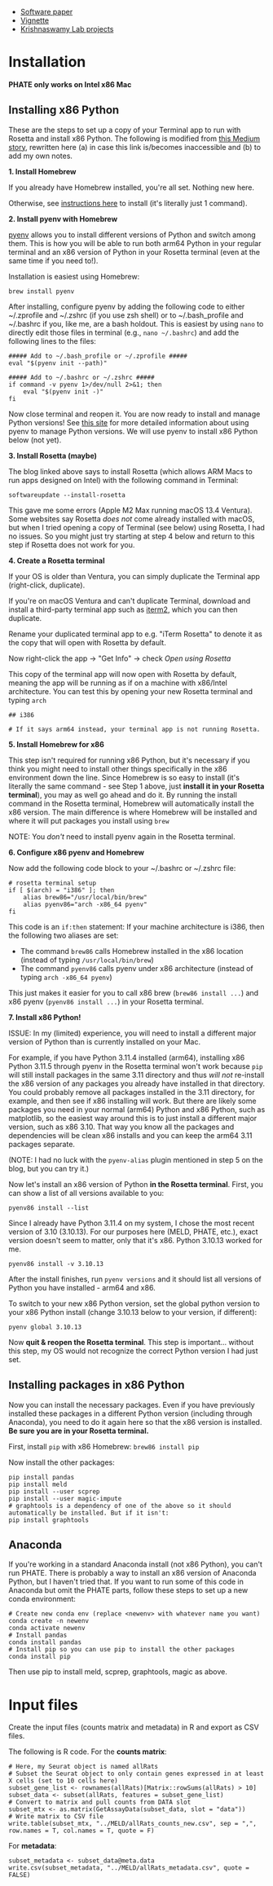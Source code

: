 - [Software paper](https://www.nature.com/articles/s41587-020-00803-5)
- [Vignette](https://nbviewer.org/github/KrishnaswamyLab/MELD/blob/main/notebooks/Wagner2018_Chordin_Cas9_Mutagenesis.ipynb)
- [Krishnaswamy Lab projects](https://krishnaswamylab.org/projects)

# Installation

**PHATE only works on Intel x86 Mac**

## Installing x86 Python
These are the steps to set up a copy of your Terminal app to run with Rosetta and install x86 Python. The following is modified from [this Medium story](https://towardsdatascience.com/how-to-use-manage-multiple-python-versions-on-an-apple-silicon-m1-mac-d69ee6ed0250), rewritten here (a) in case this link is/becomes inaccessible and (b) to add my own notes.

**1. Install Homebrew**

If you already have Homebrew installed, you're all set. Nothing new here.

Otherwise, see [instructions here](https://brew.sh/) to install (it's literally just 1 command).

**2. Install pyenv with Homebrew**

[pyenv](https://github.com/pyenv/pyenv) allows you to install different versions of Python and switch among them. This is how you will be able to run both arm64 Python in your regular terminal and an x86 version of Python in your Rosetta terminal (even at the same time if you need to!).

Installation is easiest using Homebrew:

```
brew install pyenv
```

After installing, configure pyenv by adding the following code to either ~/.zprofile and ~/.zshrc (if you use zsh shell) or to ~/.bash_profile and ~/.bashrc if you, like me, are a bash holdout. This is easiest by using `nano` to directly edit those files in terminal (e.g., `nano ~/.bashrc`) and add the following lines to the files:

```
##### Add to ~/.bash_profile or ~/.zprofile #####
eval "$(pyenv init --path)"

##### Add to ~/.bashrc or ~/.zshrc #####
if command -v pyenv 1>/dev/null 2>&1; then
    eval "$(pyenv init -)"
fi
```

Now close terminal and reopen it. You are now ready to install and manage Python versions! See [this site](https://realpython.com/intro-to-pyenv/) for more detailed information about using pyenv to manage Python versions. We will use pyenv to install x86 Python below (not yet).

**3. Install Rosetta (maybe)**

The blog linked above says to install Rosetta (which allows ARM Macs to run apps designed on Intel) with the following command in Terminal:

```
softwareupdate --install-rosetta
```

This gave me some errors (Apple M2 Max running macOS 13.4 Ventura). Some websites say Rosetta *does not* come already installed with macOS, but when I tried opening a copy of Terminal (see below) using Rosetta, I had no issues. So you might just try starting at step 4 below and return to this step if Rosetta does not work for you.

**4. Create a Rosetta terminal**

If your OS is older than Ventura, you can simply duplicate the Terminal app (right-click, duplicate).

If you're on macOS Ventura and can't duplicate Terminal, download and install a third-party terminal app such as [iterm2](https://iterm2.com/), which you can then duplicate.

Rename your duplicated terminal app to e.g. "iTerm Rosetta" to denote it as the copy that will open with Rosetta by default.

Now right-click the app -> "Get Info" -> check *Open using Rosetta*

This copy of the terminal app will now open with Rosetta by default, meaning the app will be running as if on a machine with x86/Intel architecture. You can test this by opening your new Rosetta terminal and typing `arch`

```
## i386

# If it says arm64 instead, your terminal app is not running Rosetta.
```

**5. Install Homebrew for x86**

This step isn't required for running x86 Python, but it's necessary if you think you might need to install other things specifically in the x86 environment down the line. Since Homebrew is so easy to install (it's literally the same command - see Step 1 above, just **install it in your Rosetta terminal**), you may as well go ahead and do it. By running the install command in the Rosetta terminal, Homebrew will automatically install the x86 version. The main difference is where Homebrew will be installed and where it will put packages you install using `brew`

NOTE: You *don't* need to install pyenv again in the Rosetta terminal.

**6. Configure x86 pyenv and Homebrew**

Now add the following code block to your ~/.bashrc or ~/.zshrc file:

```
# rosetta terminal setup
if [ $(arch) = "i386" ]; then
    alias brew86="/usr/local/bin/brew"
    alias pyenv86="arch -x86_64 pyenv"
fi
```

This code is an `if:then` statement: If your machine architecture is i386, then the following two aliases are set:
- The command `brew86` calls Homebrew installed in the x86 location (instead of typing `/usr/local/bin/brew`)
- The command `pyenv86` calls pyenv under x86 architecture (instead of typing `arch -x86_64 pyenv`)

This just makes it easier for you to call x86 brew (`brew86 install ...`) and x86 pyenv (`pyenv86 install ...`) in your Rosetta terminal.

**7. Install x86 Python!**

ISSUE: In my (limited) experience, you will need to install a different major version of Python than is currently installed on your Mac.

For example, if you have Python 3.11.4 installed (arm64), installing x86 Python 3.11.5 through pyenv in the Rosetta terminal won't work because `pip` will still install packages in the same 3.11 directory and thus *will not* re-install the x86 version of any packages you already have installed in that directory. You could probably remove all packages installed in the 3.11 directory, for example, and then see if x86 installing will work. But there are likely some packages you need in your normal (arm64) Python and x86 Python, such as matplotlib, so the easiest way around this is to just install a different major version, such as x86 3.10. That way you know all the packages and dependencies will be clean x86 installs and you can keep the arm64 3.11 packages separate.

(NOTE: I had no luck with the `pyenv-alias` plugin mentioned in step 5 on the blog, but you can try it.)

Now let's install an x86 version of Python **in the Rosetta terminal**. First, you can show a list of all versions available to you:

```
pyenv86 install --list
```

Since I already have Python 3.11.4 on my system, I chose the most recent version of 3.10 (3.10.13). For our purposes here (MELD, PHATE, etc.), exact version doesn't seem to matter, only that it's x86. Python 3.10.13 worked for me.

```
pyenv86 install -v 3.10.13
```

After the install finishes, run `pyenv versions` and it should list all versions of Python you have installed - arm64 and x86.

To switch to your new x86 Python version, set the global python version to your x86 Python install (change 3.10.13 below to your version, if different):

```
pyenv global 3.10.13
```

Now **quit & reopen the Rosetta terminal**. This step is important... without this step, my OS would not recognize the correct Python version I had just set.

## Installing packages in x86 Python

Now you can install the necessary packages. Even if you have previously installed these packages in a different Python version (including through Anaconda), you need to do it again here so that the x86 version is installed. **Be sure you are in your Rosetta terminal.**

First, install `pip` with x86 Homebrew: `brew86 install pip`

Now install the other packages:

```
pip install pandas
pip install meld
pip install --user scprep
pip install --user magic-impute
# graphtools is a dependency of one of the above so it should automatically be installed. But if it isn't:
pip install graphtools
```

## Anaconda
If you're working in a standard Anaconda install (not x86 Python), you can't run PHATE. There is probably a way to install an x86 version of Anaconda Python, but I haven't tried that. If you want to run some of this code in Anaconda but omit the PHATE parts, follow these steps to set up a new conda environment:

```
# Create new conda env (replace <newenv> with whatever name you want)
conda create -n newenv
conda activate newenv
# Install pandas
conda install pandas
# Install pip so you can use pip to install the other packages
conda install pip
```

Then use pip to install meld, scprep, graphtools, magic as above.

# Input files

Create the input files (counts matrix and metadata) in R and export as CSV files.

The following is R code. For the **counts matrix**:

```
# Here, my Seurat object is named allRats
# Subset the Seurat object to only contain genes expressed in at least X cells (set to 10 cells here)
subset_gene_list <- rownames(allRats)[Matrix::rowSums(allRats) > 10]
subset_data <- subset(allRats, features = subset_gene_list)
# Convert to matrix and pull counts from DATA slot
subset_mtx <- as.matrix(GetAssayData(subset_data, slot = "data"))
# Write matrix to CSV file
write.table(subset_mtx, "../MELD/allRats_counts_new.csv", sep = ",", row.names = T, col.names = T, quote = F)
```

For **metadata**:

```
subset_metadata <- subset_data@meta.data
write.csv(subset_metadata, "../MELD/allRats_metadata.csv", quote = FALSE)
```

